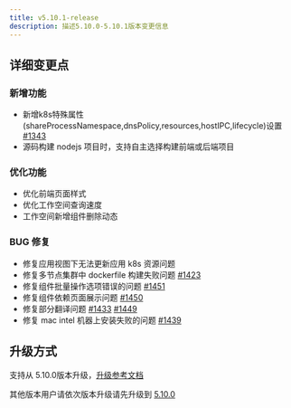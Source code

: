 ```yaml
---
title: v5.10.1-release
description: 描述5.10.0-5.10.1版本变更信息
---
```


## 详细变更点

### 新增功能

- 新增k8s特殊属性(shareProcessNamespace,dnsPolicy,resources,hostIPC,lifecycle)设置  [#1343](https://github.com/goodrain/rainbond/issues/1343)
- 源码构建 nodejs 项目时，支持自主选择构建前端或后端项目

### 优化功能

- 优化前端页面样式
- 优化工作空间查询速度
- 工作空间新增组件删除动态

### BUG 修复

- 修复应用视图下无法更新应用 k8s 资源问题
- 修复多节点集群中 dockerfile 构建失败问题 [#1423](https://github.com/goodrain/rainbond/issues/1423)
- 修复组件批量操作选项错误的问题 [#1451](https://github.com/goodrain/rainbond/issues/1451)
- 修复组件依赖页面展示问题 [#1450](https://github.com/goodrain/rainbond/issues/1450)
- 修复部分翻译问题 [#1433](https://github.com/goodrain/rainbond/issues/1433) [#1449](https://github.com/goodrain/rainbond/issues/1449)
- 修复 mac intel 机器上安装失败的问题 [#1439](https://github.com/goodrain/rainbond/issues/1439)


## 升级方式

支持从 5.10.0版本升级，[升级参考文档](/docs/upgrade/5.10.1-upgrade/)

其他版本用户请依次版本升级请先升级到 [5.10.0](/docs/upgrade/5.10.0-upgrade/)
